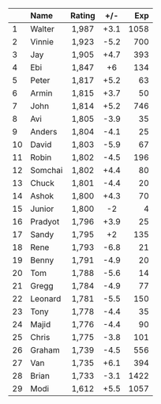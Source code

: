 | |Name|Rating|+/-|Exp|
|-|:---|:----:|:-:|--:|
|1|Walter|1,987|+3.1|1058|
|2|Vinnie|1,923|-5.2|700|
|3|Jay|1,905|+4.7|393|
|4|Ebi|1,847|+6|134|
|5|Peter|1,817|+5.2|63|
|6|Armin|1,815|+3.7|50|
|7|John|1,814|+5.2|746|
|8|Avi|1,805|-3.9|35|
|9|Anders|1,804|-4.1|25|
|10|David|1,803|-5.9|67|
|11|Robin|1,802|-4.5|196|
|12|Somchai|1,802|+4.4|80|
|13|Chuck|1,801|-4.4|20|
|14|Ashok|1,800|+4.3|70|
|15|Junior|1,800|-2|4|
|16|Pradyot|1,796|+3.9|25|
|17|Sandy|1,795|+2|135|
|18|Rene|1,793|-6.8|21|
|19|Benny|1,791|-4.9|20|
|20|Tom|1,788|-5.6|14|
|21|Gregg|1,784|-4.9|77|
|22|Leonard|1,781|-5.5|150|
|23|Tony|1,778|-4.4|35|
|24|Majid|1,776|-4.4|90|
|25|Chris|1,775|-3.8|101|
|26|Graham|1,739|-4.5|556|
|27|Van|1,735|+6.1|394|
|28|Brian|1,733|-3.1|1422|
|29|Modi|1,612|+5.5|1057|
